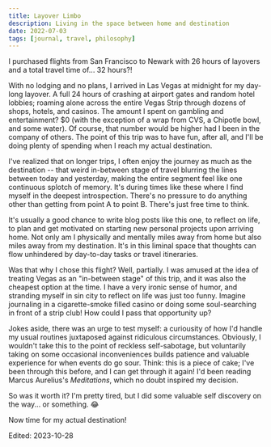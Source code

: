 ```yaml
---
title: Layover Limbo
description: Living in the space between home and destination
date: 2022-07-03
tags: [journal, travel, philosophy]
---
```


I purchased flights from San Francisco to Newark with 26 hours of layovers and
a total travel time of... 32 hours?!

With no lodging and no plans, I arrived in Las Vegas at midnight for my
day-long layover. A full 24 hours of crashing at airport gates and random
hotel lobbies; roaming alone across the entire Vegas Strip through dozens of
shops, hotels, and casinos. The amount I spent on gambling and entertainment?
$0 (with the exception of a wrap from CVS, a Chipotle bowl, and some water).
Of course, that number would be higher had I been in the company of others.
The point of this trip was to have fun, after all, and I'll be doing plenty of
spending when I reach my actual destination.

I've realized that on longer trips, I often enjoy the journey as much as the
destination -- that weird in-between stage of travel blurring the lines
between today and yesterday, making the entire segment feel like one
continuous splotch of memory. It's during times like these where I find myself
in the deepest introspection. There's no pressure to do anything other than
getting from point A to point B. There's just free time to think.

It's usually a good chance to write blog posts like this one, to reflect on
life, to plan and get motivated on starting new personal projects upon
arriving home. Not only am I physically and mentally miles away from home
but also miles away from my destination. It's in this liminal space that
thoughts can flow unhindered by day-to-day tasks or travel itineraries.

Was that why I chose this flight? Well, partially. I was amused at the idea of
treating Vegas as an "in-between stage" of this trip, and it was also the
cheapest option at the time. I have a very ironic sense of humor, and
stranding myself in sin city to reflect on life was just too funny. Imagine
journaling in a cigarette-smoke filled casino or doing some soul-searching in
front of a strip club! How could I pass that opportunity up?

Jokes aside, there was an urge to test myself: a curiousity of how I'd handle
my usual routines juxtaposed against ridiculous circumstances. Obviously, I
wouldn't take this to the point of reckless self-sabotage, but voluntarily
taking on some occasional inconveniences builds patience and valuable
experience for when events do go sour. Think: this is a piece of cake; I've
been through this before, and I can get through it again! I'd been reading
Marcus Aurelius's _Meditations_, which no doubt inspired my decision.

So was it worth it? I'm pretty tired, but I did some valuable self discovery
on the way... or something. 😂

Now time for my actual destination!

Edited: 2023-10-28
